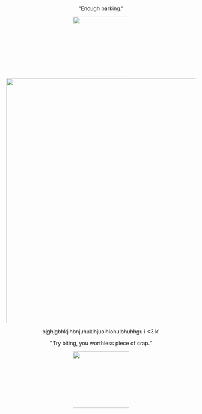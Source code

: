 #

<p align="center">
"Enough barking."
</p>

<p align="center">
    <img width="150" src="https://files.catbox.moe/0ait7f.gif" alt="">
</p>

<p align="center">
    <img width="650" src="https://files.catbox.moe/shwes4.png" alt="">
</p>

<p align="center">
bjghjgbhkjihbnjuhukihjuoihiohuibhuhhgu i <3 k'
</p>

<p align="center">
"Try biting, you worthless piece of crap."
</p>

<p align="center">
    <img width="150" src="https://files.catbox.moe/zp25ed.png" alt="">
</p>

#

